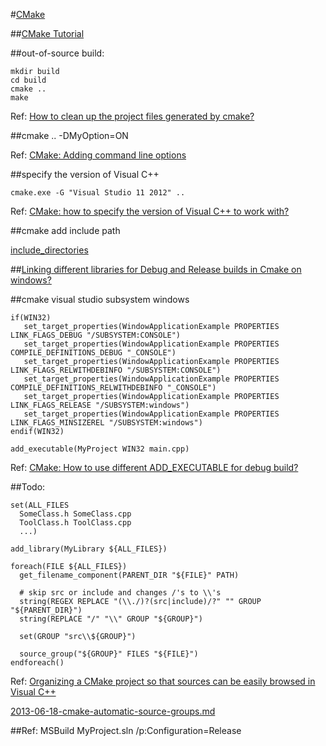 #[CMake](https://cmake.org/)

##[CMake Tutorial](https://cmake.org/cmake-tutorial/)

##out-of-source build:
```
mkdir build
cd build
cmake ..
make
```
Ref: [How to clean up the project files generated by cmake?](http://stackoverflow.com/questions/27247123/how-to-clean-up-the-project-files-generated-by-cmake)

##cmake .. -DMyOption=ON

Ref: [CMake: Adding command line options](http://stackoverflow.com/questions/5998186/cmake-adding-command-line-options)

##specify the version of Visual C++

```
cmake.exe -G "Visual Studio 11 2012" ..
```

Ref: [CMake: how to specify the version of Visual C++ to work with?](http://stackoverflow.com/questions/33917454/cmake-how-to-specify-the-version-of-visual-c-to-work-with)

##cmake add include path

[include_directories](https://cmake.org/cmake/help/v3.0/command/include_directories.html)

##[Linking different libraries for Debug and Release builds in Cmake on windows?](http://stackoverflow.com/questions/2209929/linking-different-libraries-for-debug-and-release-builds-in-cmake-on-windows)

##cmake visual studio subsystem windows
```
if(WIN32)
   set_target_properties(WindowApplicationExample PROPERTIES LINK_FLAGS_DEBUG "/SUBSYSTEM:CONSOLE")
   set_target_properties(WindowApplicationExample PROPERTIES COMPILE_DEFINITIONS_DEBUG "_CONSOLE")
   set_target_properties(WindowApplicationExample PROPERTIES LINK_FLAGS_RELWITHDEBINFO "/SUBSYSTEM:CONSOLE")
   set_target_properties(WindowApplicationExample PROPERTIES COMPILE_DEFINITIONS_RELWITHDEBINFO "_CONSOLE")
   set_target_properties(WindowApplicationExample PROPERTIES LINK_FLAGS_RELEASE "/SUBSYSTEM:windows")
   set_target_properties(WindowApplicationExample PROPERTIES LINK_FLAGS_MINSIZEREL "/SUBSYSTEM:windows")
endif(WIN32)

add_executable(MyProject WIN32 main.cpp)
```

Ref: [CMake: How to use different ADD_EXECUTABLE for debug build?](http://stackoverflow.com/questions/8054734/cmake-how-to-use-different-add-executable-for-debug-build)

##Todo:

```
set(ALL_FILES
  SomeClass.h SomeClass.cpp
  ToolClass.h ToolClass.cpp
  ...)

add_library(MyLibrary ${ALL_FILES})

foreach(FILE ${ALL_FILES}) 
  get_filename_component(PARENT_DIR "${FILE}" PATH)

  # skip src or include and changes /'s to \\'s
  string(REGEX REPLACE "(\\./)?(src|include)/?" "" GROUP "${PARENT_DIR}")
  string(REPLACE "/" "\\" GROUP "${GROUP}")

  set(GROUP "src\\${GROUP}")

  source_group("${GROUP}" FILES "${FILE}")
endforeach()
```

Ref:
[Organizing a CMake project so that sources can be easily browsed in Visual C++](http://stackoverflow.com/questions/1984723/organizing-a-cmake-project-so-that-sources-can-be-easily-browsed-in-visual-c)

[2013-06-18-cmake-automatic-source-groups.md](https://github.com/kylewm/kylewm.com-frozen-flask/blob/master/content/2013-06-18-cmake-automatic-source-groups.md)

##Ref:
MSBuild MyProject.sln /p:Configuration=Release

